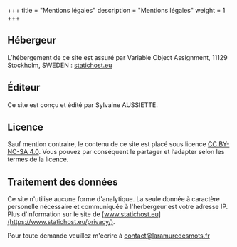 +++
title = "Mentions légales"
description = "Mentions légales"
weight = 1
+++

## Hébergeur

L’hébergement de ce site est assuré par Variable Object Assignment, 11129 Stockholm, SWEDEN : [statichost.eu](https://www.statichost.eu/privacy/)

## Éditeur

Ce site est conçu et édité par Sylvaine AUSSIETTE.

## Licence

Sauf mention contraire, le contenu de ce site est placé sous licence [CC BY-NC-SA 4.0](https://creativecommons.org/licenses/by-nc-sa/4.0/). Vous pouvez par conséquent le partager et l’adapter selon les termes de la licence.

## Traitement des données

Ce site n'utilise aucune forme d'analytique. La seule donnée à caractère personelle nécessaire et communiquée à l'herbergeur est votre adresse IP. Plus d'information sur le site de [www.statichost.eu](https://www.statichost.eu/privacy/).

Pour toute demande veuillez m'écrire à <a href="mailto:%63%6f%6e%74%61%63%74%40%6c%61%72%61%6d%75%72%65%64%65%73%6d%6f%74%73%2e%66%72">contact&commat;laramuredesmots&period;fr</a>
